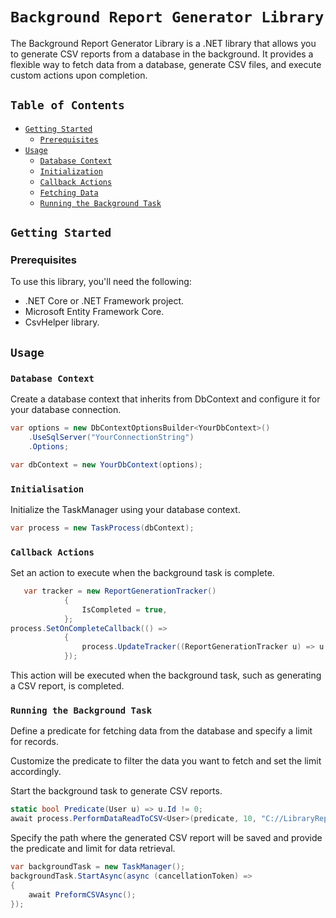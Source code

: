# `Background Report Generator Library`

The Background Report Generator Library is a .NET library that allows you to generate CSV reports from a database in the background. It provides a flexible way to fetch data from a database, generate CSV files, and execute custom actions upon completion.

## `Table of Contents`

- [`Getting Started`](#getting-started)
     - [`Prerequisites`](#prerequisites)
- [`Usage`](#usage)
     - [`Database Context`](#database-context)
     - [`Initialization`](#initialization)
     - [`Callback Actions`](#callback-actions)
     - [`Fetching Data`](#fetching-data)
     - [`Running the Background Task`](#running-the-background-task)

## `Getting Started`

### Prerequisites

To use this library, you'll need the following:

- .NET Core or .NET Framework project.
- Microsoft Entity Framework Core.
- CsvHelper library.

## `Usage`

### `Database Context`

Create a database context that inherits from DbContext and configure it for your database connection.

```csharp
var options = new DbContextOptionsBuilder<YourDbContext>()
    .UseSqlServer("YourConnectionString")
    .Options;

var dbContext = new YourDbContext(options);
```

### `Initialisation`

Initialize the TaskManager using your database context.

```csharp
var process = new TaskProcess(dbContext);
```

### `Callback Actions`

Set an action to execute when the background task is complete.

```csharp
   var tracker = new ReportGenerationTracker()
            {
                IsCompleted = true,
            };
process.SetOnCompleteCallback(() =>
            {
                process.UpdateTracker((ReportGenerationTracker u) => u.Id == 1, tracker);
            });
```

This action will be executed when the background task, such as generating a CSV report, is completed.

### `Running the Background Task`

Define a predicate for fetching data from the database and specify a limit for records.

Customize the predicate to filter the data you want to fetch and set the limit accordingly.

Start the background task to generate CSV reports.

```csharp
static bool Predicate(User u) => u.Id != 0;
await process.PerformDataReadToCSV<User>(predicate, 10, "C://LibraryReport/file.csv");
```

Specify the path where the generated CSV report will be saved and provide the predicate and limit for data retrieval.

```csharp
var backgroundTask = new TaskManager();
backgroundTask.StartAsync(async (cancellationToken) =>
{
    await PreformCSVAsync();
});
```
